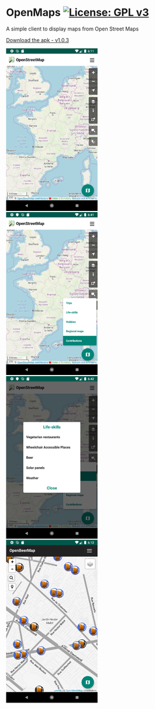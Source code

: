 # OpenMaps [![License: GPL v3](https://img.shields.io/badge/License-GPL%20v3-blue.svg)](https://www.gnu.org/licenses/gpl-3.0)

A simple client to display maps from Open Street Maps

[Download the apk - v1.0.3](https://framadrive.org/s/QpNkQDY2q6FeciK)

<img src="./img/img1.png" width="250">&nbsp;&nbsp;&nbsp;&nbsp;&nbsp;&nbsp;
<img src="./img/img2.png" width="250">&nbsp;&nbsp;&nbsp;&nbsp;&nbsp;&nbsp;
<img src="./img/img3.png" width="250">&nbsp;&nbsp;&nbsp;&nbsp;&nbsp;&nbsp;
<img src="./img/img4.png" width="250">&nbsp;&nbsp;&nbsp;&nbsp;&nbsp;&nbsp;

